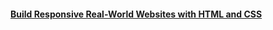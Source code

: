 #### [Build Responsive Real-World Websites with HTML and CSS](https://www.udemy.com/course/design-and-develop-a-killer-website-with-html5-and-css3/)
